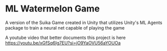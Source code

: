 # ML Watermelon Game
 A version of the Suika Game created in Unity that utilizes Unity's ML Agents package to train a neural net capable of playing the game

A youtube video that better documents this project is here
https://youtu.be/xGfSq6Ig7EU?si=jO9YaOVU56aYOUOa

